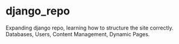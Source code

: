 # django_repo
Expanding django repo, learning how to structure the site correctly.
Databases,
Users,
Content Management,
Dynamic Pages.

